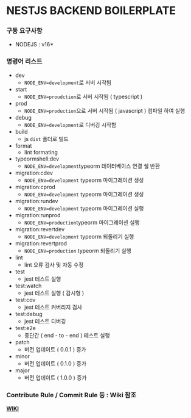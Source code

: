 # NESTJS BACKEND BOILERPLATE



### 구동 요구사항

- NODEJS : v16*





### 명령어 리스트



- dev
  - `NODE_ENV=development`로 서버 시작됨
- start
  - `NODE_ENV=proudction`로 서버 시작됨 ( typescript )
- prod
  - `NODE_ENV=production`으로 서버 시작됨 ( javascript ) 컴파일 하여 실행
- debug
  - `NODE_ENV=development`로 디버깅 시작함
- build
  - js `dist` 폴더로 빌드
- format
  - lint formating
- typeormshell:dev
  - `NODE_ENV=development`typeorm 데이터베이스 연결 쉘 반환
- migration:cdev
  - `NODE_ENV=development` typeorm 마이그레이션 생성
- migration:cprod
  - `NODE_ENV=development` typeorm 마이그레이션 생성
- migration:rundev
  - `NODE_ENV=development` typeorm 마이그레이션 실행
- migration:runprod
  - `NODE_ENV=production`typeorm 마이그레이션 실행
- migration:revertdev
  - `NODE_ENV=development` typeorm 되돌리기 실행
- migration:revertprod
  - `NODE_ENV=production` typeorm 되돌리기 실행
- lint
  - lint  오류 검사 및 자동 수정
- test
  - jest 테스트 실행
- test:watch
  - jest 테스트 실행 ( 감시형 )
- test:cov
  - jest 테스트 커버리지 검사
- test:debug
  - jest 테스트 디버깅
- test:e2e
  - 종단간 ( end - to - end ) 테스트 실행
- patch
  - 버전 업데이트 ( 0.0.1 ) 증가
- minor
  - 버전 업데이트 ( 0.1.0 ) 증가
- major
  - 버전 업데이트 ( 1.0.0 ) 증가

### Contribute Rule / Commit Rule 등 : Wiki 참조

**[WIKI](https://github.com/caramellateam/backend-boilerplate/wiki/BOILERPLATE---BACKEND)**
